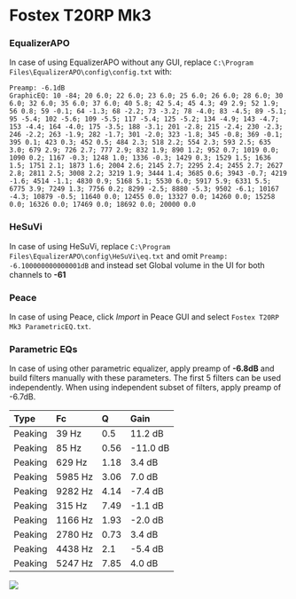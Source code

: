 # Fostex T20RP Mk3

### EqualizerAPO
In case of using EqualizerAPO without any GUI, replace `C:\Program Files\EqualizerAPO\config\config.txt`
with:
```
Preamp: -6.1dB
GraphicEQ: 10 -84; 20 6.0; 22 6.0; 23 6.0; 25 6.0; 26 6.0; 28 6.0; 30 6.0; 32 6.0; 35 6.0; 37 6.0; 40 5.8; 42 5.4; 45 4.3; 49 2.9; 52 1.9; 56 0.8; 59 -0.1; 64 -1.3; 68 -2.2; 73 -3.2; 78 -4.0; 83 -4.5; 89 -5.1; 95 -5.4; 102 -5.6; 109 -5.5; 117 -5.4; 125 -5.2; 134 -4.9; 143 -4.7; 153 -4.4; 164 -4.0; 175 -3.5; 188 -3.1; 201 -2.8; 215 -2.4; 230 -2.3; 246 -2.2; 263 -1.9; 282 -1.7; 301 -2.0; 323 -1.8; 345 -0.8; 369 -0.1; 395 0.1; 423 0.3; 452 0.5; 484 2.3; 518 2.2; 554 2.3; 593 2.5; 635 3.0; 679 2.9; 726 2.7; 777 2.9; 832 1.9; 890 1.2; 952 0.7; 1019 0.0; 1090 0.2; 1167 -0.3; 1248 1.0; 1336 -0.3; 1429 0.3; 1529 1.5; 1636 1.5; 1751 2.1; 1873 1.6; 2004 2.6; 2145 2.7; 2295 2.4; 2455 2.7; 2627 2.8; 2811 2.5; 3008 2.2; 3219 1.9; 3444 1.4; 3685 0.6; 3943 -0.7; 4219 -1.6; 4514 -1.1; 4830 0.9; 5168 5.1; 5530 6.0; 5917 5.9; 6331 5.5; 6775 3.9; 7249 1.3; 7756 0.2; 8299 -2.5; 8880 -5.3; 9502 -6.1; 10167 -4.3; 10879 -0.5; 11640 0.0; 12455 0.0; 13327 0.0; 14260 0.0; 15258 0.0; 16326 0.0; 17469 0.0; 18692 0.0; 20000 0.0
```

### HeSuVi
In case of using HeSuVi, replace `C:\Program Files\EqualizerAPO\config\HeSuVi\eq.txt` and omit `Preamp:
-6.100000000000001dB` and instead set Global volume in the UI for both channels to **-61**

### Peace
In case of using Peace, click *Import* in Peace GUI and select `Fostex T20RP Mk3 ParametricEQ.txt`.

### Parametric EQs
In case of using other parametric equalizer, apply preamp of **-6.8dB** and build filters manually
with these parameters. The first 5 filters can be used independently.
When using independent subset of filters, apply preamp of -6.7dB.

| Type    | Fc      |    Q | Gain     |
|:--------|:--------|:-----|:---------|
| Peaking | 39 Hz   | 0.5  | 11.2 dB  |
| Peaking | 85 Hz   | 0.56 | -11.0 dB |
| Peaking | 629 Hz  | 1.18 | 3.4 dB   |
| Peaking | 5985 Hz | 3.06 | 7.0 dB   |
| Peaking | 9282 Hz | 4.14 | -7.4 dB  |
| Peaking | 315 Hz  | 7.49 | -1.1 dB  |
| Peaking | 1166 Hz | 1.93 | -2.0 dB  |
| Peaking | 2780 Hz | 0.73 | 3.4 dB   |
| Peaking | 4438 Hz | 2.1  | -5.4 dB  |
| Peaking | 5247 Hz | 7.85 | 4.0 dB   |

![](https://raw.githubusercontent.com/jaakkopasanen/AutoEq/master/results/innerfidelity/sbaf-serious/Fostex%20T20RP%20Mk3/Fostex%20T20RP%20Mk3.png)